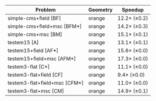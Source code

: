 | Problem                       | Geometry |      Speedup |
| ----------------------------- | -------- | ------------ |
| simple-cms+field [BF]         | orange   | 12.2× (±0.2) |
| simple-cms+field+msc [BFM*]   | orange   | 14.2× (±0.3) |
| simple-cms+msc [BM]           | orange   | 15.1× (±0.1) |
| testem15 [A]                  | orange   | 13.1× (±0.1) |
| testem15+field [AF*]          | orange   | 15.6× (±0.0) |
| testem15+field+msc [AFM*]     | orange   | 17.3× (±0.0) |
| testem3-flat [C*]             | orange   | 11.1× (±0.0) |
| testem3-flat+field [CF]       | orange   |  9.4× (±0.0) |
| testem3-flat+field+msc [CFM*] | orange   | 11.0× (±0.0) |
| testem3-flat+msc [CM]         | orange   | 14.9× (±0.1) |
